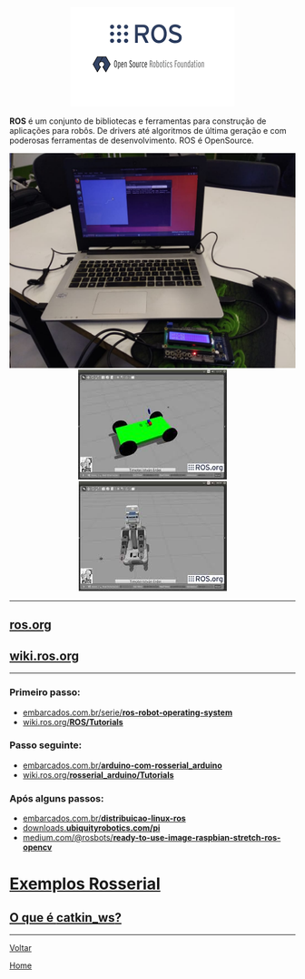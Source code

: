 <div style="text-align:center"><img src=".\img\logo.png" /></div>

**ROS** é um conjunto de bibliotecas e ferramentas para construção de aplicações para robôs. De drivers até algoritmos de última geração e com poderosas ferramentas de desenvolvimento. ROS é OpenSource.

<div style="text-align:center"><img src=".\img\ros_lpae.jpeg" /></div>

<div style="text-align:center"><img src=".\img\ros1.jpg" /></div>

<div style="text-align:center"><img src=".\img\ros2.jpg" /></div>

---

## [ros.org](http://www.ros.org/)

## [wiki.ros.org](http://wiki.ros.org/)

---
### **Primeiro passo:**
- [embarcados.com.br/serie/**ros-robot-operating-system**](https://www.embarcados.com.br/serie/ros-robot-operating-system/)
- [wiki.ros.org/**ROS/Tutorials**](http://wiki.ros.org/ROS/Tutorials)

### **Passo seguinte:**
- [embarcados.com.br/**arduino-com-rosserial_arduino**](https://www.embarcados.com.br/arduino-com-rosserial_arduino/)
- [wiki.ros.org/**rosserial_arduino/Tutorials**](http://wiki.ros.org/rosserial_arduino/Tutorials)

### **Após alguns passos:**
- [embarcados.com.br/**distribuicao-linux-ros**](https://www.embarcados.com.br/distribuicao-linux-ros/)
- [downloads.**ubiquityrobotics.com/pi**](https://downloads.ubiquityrobotics.com/pi.html)
- [medium.com/@rosbots/**ready-to-use-image-raspbian-stretch-ros-opencv**](https://medium.com/@rosbots/ready-to-use-image-raspbian-stretch-ros-opencv-324d6f8dcd96)

# [**Exemplos Rosserial**](./exemplos/index.md)

## [O que é **catkin_ws**?](http://wiki.ros.org/catkin/workspaces)

---
[Voltar](./../)

[Home](https://lpae.github.io/)

